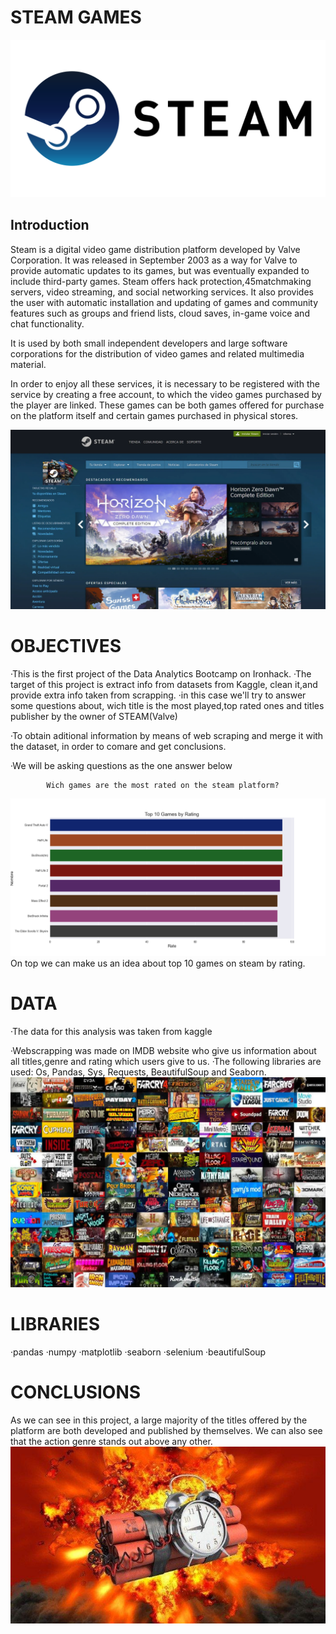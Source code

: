 # STEAM GAMES
![](images/STEAMLOGO.png)
## Introduction
Steam is a digital video game distribution platform developed by Valve Corporation. It was released in September 2003 as a way for Valve to provide automatic updates to its games, but was eventually expanded to include third-party games. Steam offers hack protection,4​5​ matchmaking servers, video streaming, and social networking services. It also provides the user with automatic installation and updating of games and community features such as groups and friend lists, cloud saves, in-game voice and chat functionality.

It is used by both small independent developers and large software corporations for the distribution of video games and related multimedia material.

In order to enjoy all these services, it is necessary to be registered with the service by creating a free account, to which the video games purchased by the player are linked. These games can be both games offered for purchase on the platform itself and certain games purchased in physical stores.


![](images/Pagina%20principal.webp)

# OBJECTIVES
·This is the first project of the Data Analytics Bootcamp on Ironhack.
·The target of this project is extract info from datasets from Kaggle, clean it,and provide extra info taken from scrapping. 
·in this case we'll try to answer some questions about, wich title is the most played,top rated ones and titles publisher by the owner of STEAM(Valve)

·To obtain aditional information by means of web scraping and merge it with the dataset, in order to comare and get conclusions.

·We will be asking questions as the one answer below 



            Wich games are the most rated on the steam platform? 


![](images/save_as_png.png)
On top we can make us an idea about top 10 games on steam by rating.



# DATA
·The data for this analysis was taken from kaggle

·Webscrapping was made on IMDB website who give us information about all titles,genre and rating which users give to us.
·The following libraries are used: Os, Pandas, Sys, Requests, BeautifulSoup and Seaborn.
![](images/Steam-Mosaic-Games.webp)

# LIBRARIES

·pandas
·numpy
·matplotlib
·seaborn
·selenium
·beautifulSoup

# CONCLUSIONS
As we can see in this project, a large majority of the titles offered by the platform are both developed and published by themselves.
We can also see that the action genre stands out above any other.
![](images/BOM.jpg)
